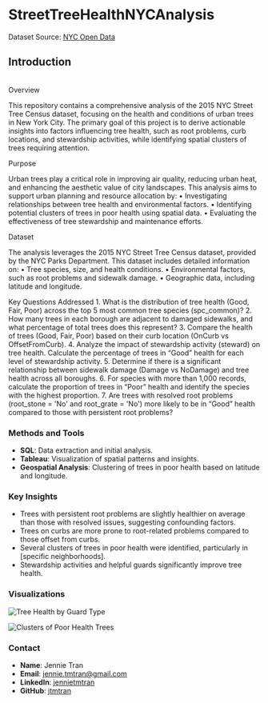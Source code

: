 # StreetTreeHealthNYCAnalysis
Dataset Source:
[NYC Open Data](https://data.cityofnewyork.us/Environment/2015-Street-Tree-Census-Tree-Data/uvpi-gqnh/about_data)

## Introduction
<br>Overview

This repository contains a comprehensive analysis of the 2015 NYC Street Tree Census dataset, focusing on the health and conditions of urban trees in New York City. The primary goal of this project is to derive actionable insights into factors influencing tree health, such as root problems, curb locations, and stewardship activities, while identifying spatial clusters of trees requiring attention.

Purpose

Urban trees play a critical role in improving air quality, reducing urban heat, and enhancing the aesthetic value of city landscapes. This analysis aims to support urban planning and resource allocation by:
	•	Investigating relationships between tree health and environmental factors.
	•	Identifying potential clusters of trees in poor health using spatial data.
	•	Evaluating the effectiveness of tree stewardship and maintenance efforts.

Dataset

The analysis leverages the 2015 NYC Street Tree Census dataset, provided by the NYC Parks Department. This dataset includes detailed information on:
	•	Tree species, size, and health conditions.
	•	Environmental factors, such as root problems and sidewalk damage.
	•	Geographic data, including latitude and longitude.

Key Questions Addressed
	1.	What is the distribution of tree health (Good, Fair, Poor) across the top 5 most common tree species (spc_common)?
	2.	How many trees in each borough are adjacent to damaged sidewalks, and what percentage of total trees does this represent?
	3.	Compare the health of trees (Good, Fair, Poor) based on their curb location (OnCurb vs OffsetFromCurb).
	4.  Analyze the impact of stewardship activity (steward) on tree health. Calculate the percentage of trees in “Good” health for each level of stewardship activity.
  5.  Determine if there is a significant relationship between sidewalk damage (Damage vs NoDamage) and tree health across all boroughs.
  6.  For species with more than 1,000 records, calculate the proportion of trees in “Poor” health and identify the species with the highest proportion.
  7.  Are trees with resolved root problems (root_stone = 'No' and root_grate = 'No') more likely to be in “Good” health compared to those with persistent root problems?

### Methods and Tools
- **SQL**: Data extraction and initial analysis.
- **Tableau**: Visualization of spatial patterns and insights.
- **Geospatial Analysis**: Clustering of trees in poor health based on latitude and longitude.

### Key Insights
- Trees with persistent root problems are slightly healthier on average than those with resolved issues, suggesting confounding factors.
- Trees on curbs are more prone to root-related problems compared to those offset from curbs.
- Several clusters of trees in poor health were identified, particularly in [specific neighborhoods].
- Stewardship activities and helpful guards significantly improve tree health.

### Visualizations
![Tree Health by Guard Type](path/to/image.png)

![Clusters of Poor Health Trees](path/to/map_visualization.png)

### Contact
- **Name**: Jennie Tran
- **Email**: jennie.tmtran@gmail.com
- **LinkedIn**: [jennietmtran](www.linkedin.com/in/jennietmtran)
- **GitHub**: [jtmtran](https://github.com/jtmtran)
